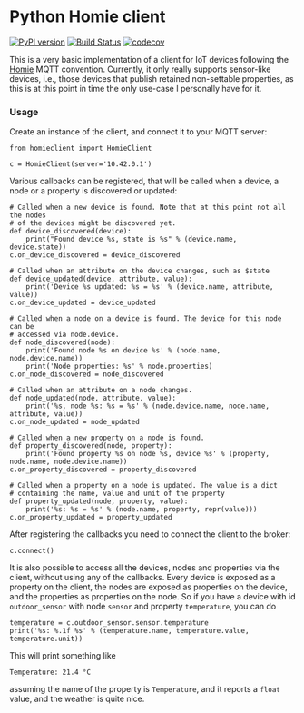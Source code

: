 # Python Homie client

[![PyPI version](https://badge.fury.io/py/homieclient.svg)](https://badge.fury.io/py/homieclient)
[![Build Status](https://travis-ci.com/michelwilson/homieclient.svg?branch=master)](https://travis-ci.com/michelwilson/homieclient)
[![codecov](https://codecov.io/gh/michelwilson/homieclient/branch/master/graph/badge.svg?token=CNP1YTJ3KZ)](https://codecov.io/gh/michelwilson/homieclient)

This is a very basic implementation of a client for IoT devices following the
[Homie](https://homieiot.github.io/) MQTT convention. Currently, it only
really supports sensor-like devices, i.e., those devices that publish retained
non-settable properties, as this is at this point in time the only use-case
I personally have for it.

### Usage

Create an instance of the client, and connect it to your MQTT server:

```
from homieclient import HomieClient

c = HomieClient(server='10.42.0.1')
```

Various callbacks can be registered, that will be called when a device, a node
or a property is discovered or updated:

```
# Called when a new device is found. Note that at this point not all the nodes
# of the devices might be discovered yet.
def device_discovered(device):
    print("Found device %s, state is %s" % (device.name, device.state))
c.on_device_discovered = device_discovered

# Called when an attribute on the device changes, such as $state
def device_updated(device, attribute, value):
    print('Device %s updated: %s = %s' % (device.name, attribute, value))
c.on_device_updated = device_updated

# Called when a node on a device is found. The device for this node can be
# accessed via node.device.
def node_discovered(node):
    print('Found node %s on device %s' % (node.name, node.device.name))
    print('Node properties: %s' % node.properties)
c.on_node_discovered = node_discovered

# Called when an attribute on a node changes.
def node_updated(node, attribute, value):
    print('%s, node %s: %s = %s' % (node.device.name, node.name, attribute, value))
c.on_node_updated = node_updated

# Called when a new property on a node is found.
def property_discovered(node, property):
    print('Found property %s on node %s, device %s' % (property, node.name, node.device.name))
c.on_property_discovered = property_discovered

# Called when a property on a node is updated. The value is a dict
# containing the name, value and unit of the property
def property_updated(node, property, value):
    print('%s: %s = %s' % (node.name, property, repr(value)))
c.on_property_updated = property_updated
```

After registering the callbacks you need to connect the client to the broker:
```
c.connect()
```

It is also possible to access all the devices, nodes and properties via the
client, without using any of the callbacks. Every device is exposed as a property
on the client, the nodes are exposed as properties on the device, and the properties
as properties on the node. So if you have a device with id `outdoor_sensor` with
node `sensor` and property `temperature`, you can do
```
temperature = c.outdoor_sensor.sensor.temperature
print('%s: %.1f %s' % (temperature.name, temperature.value, temperature.unit))
```
This will print something like
```
Temperature: 21.4 °C
```
assuming the name of the property is `Temperature`, and it reports a `float` value,
and the weather is quite nice.
